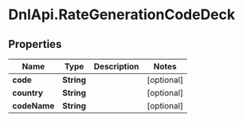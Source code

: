 # DnlApi.RateGenerationCodeDeck

## Properties
Name | Type | Description | Notes
------------ | ------------- | ------------- | -------------
**code** | **String** |  | [optional] 
**country** | **String** |  | [optional] 
**codeName** | **String** |  | [optional] 


